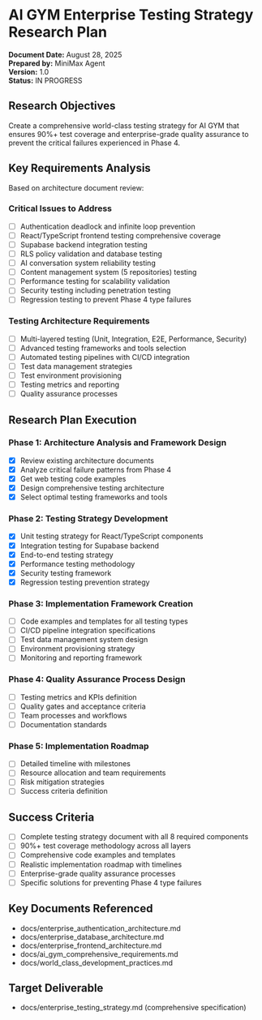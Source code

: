 # AI GYM Enterprise Testing Strategy Research Plan

**Document Date:** August 28, 2025  
**Prepared by:** MiniMax Agent  
**Version:** 1.0  
**Status:** IN PROGRESS  

## Research Objectives

Create a comprehensive world-class testing strategy for AI GYM that ensures 90%+ test coverage and enterprise-grade quality assurance to prevent the critical failures experienced in Phase 4.

## Key Requirements Analysis

Based on architecture document review:

### Critical Issues to Address
- [ ] Authentication deadlock and infinite loop prevention
- [ ] React/TypeScript frontend testing comprehensive coverage
- [ ] Supabase backend integration testing
- [ ] RLS policy validation and database testing
- [ ] AI conversation system reliability testing
- [ ] Content management system (5 repositories) testing
- [ ] Performance testing for scalability validation
- [ ] Security testing including penetration testing
- [ ] Regression testing to prevent Phase 4 type failures

### Testing Architecture Requirements
- [ ] Multi-layered testing (Unit, Integration, E2E, Performance, Security)
- [ ] Advanced testing frameworks and tools selection
- [ ] Automated testing pipelines with CI/CD integration
- [ ] Test data management strategies
- [ ] Test environment provisioning
- [ ] Testing metrics and reporting
- [ ] Quality assurance processes

## Research Plan Execution

### Phase 1: Architecture Analysis and Framework Design
- [x] Review existing architecture documents
- [x] Analyze critical failure patterns from Phase 4
- [x] Get web testing code examples
- [x] Design comprehensive testing architecture
- [x] Select optimal testing frameworks and tools

### Phase 2: Testing Strategy Development
- [x] Unit testing strategy for React/TypeScript components
- [x] Integration testing for Supabase backend  
- [x] End-to-end testing strategy
- [x] Performance testing methodology
- [x] Security testing framework
- [x] Regression testing prevention strategy

### Phase 3: Implementation Framework Creation
- [ ] Code examples and templates for all testing types
- [ ] CI/CD pipeline integration specifications
- [ ] Test data management system design
- [ ] Environment provisioning strategy
- [ ] Monitoring and reporting framework

### Phase 4: Quality Assurance Process Design
- [ ] Testing metrics and KPIs definition
- [ ] Quality gates and acceptance criteria
- [ ] Team processes and workflows
- [ ] Documentation standards

### Phase 5: Implementation Roadmap
- [ ] Detailed timeline with milestones
- [ ] Resource allocation and team requirements
- [ ] Risk mitigation strategies
- [ ] Success criteria definition

## Success Criteria

- [ ] Complete testing strategy document with all 8 required components
- [ ] 90%+ test coverage methodology across all layers
- [ ] Comprehensive code examples and templates
- [ ] Realistic implementation roadmap with timelines
- [ ] Enterprise-grade quality assurance processes
- [ ] Specific solutions for preventing Phase 4 type failures

## Key Documents Referenced

- docs/enterprise_authentication_architecture.md
- docs/enterprise_database_architecture.md  
- docs/enterprise_frontend_architecture.md
- docs/ai_gym_comprehensive_requirements.md
- docs/world_class_development_practices.md

## Target Deliverable

- docs/enterprise_testing_strategy.md (comprehensive specification)